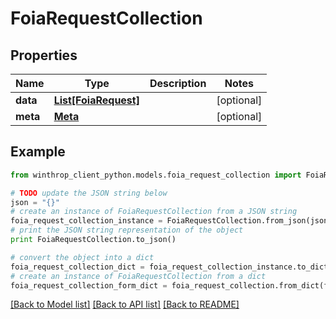 # FoiaRequestCollection


## Properties

Name | Type | Description | Notes
------------ | ------------- | ------------- | -------------
**data** | [**List[FoiaRequest]**](FoiaRequest.md) |  | [optional] 
**meta** | [**Meta**](Meta.md) |  | [optional] 

## Example

```python
from winthrop_client_python.models.foia_request_collection import FoiaRequestCollection

# TODO update the JSON string below
json = "{}"
# create an instance of FoiaRequestCollection from a JSON string
foia_request_collection_instance = FoiaRequestCollection.from_json(json)
# print the JSON string representation of the object
print FoiaRequestCollection.to_json()

# convert the object into a dict
foia_request_collection_dict = foia_request_collection_instance.to_dict()
# create an instance of FoiaRequestCollection from a dict
foia_request_collection_form_dict = foia_request_collection.from_dict(foia_request_collection_dict)
```
[[Back to Model list]](../README.md#documentation-for-models) [[Back to API list]](../README.md#documentation-for-api-endpoints) [[Back to README]](../README.md)



